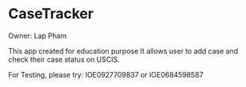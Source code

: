 # CaseTracker

Owner: Lap Pham

This app created for education purpose
It allows user to add case and check their case status on USCIS.



For Testing, please try: IOE0927709837 or IOE0684598587

